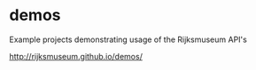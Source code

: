 demos
=====

Example projects demonstrating usage of the Rijksmuseum API's

http://rijksmuseum.github.io/demos/
